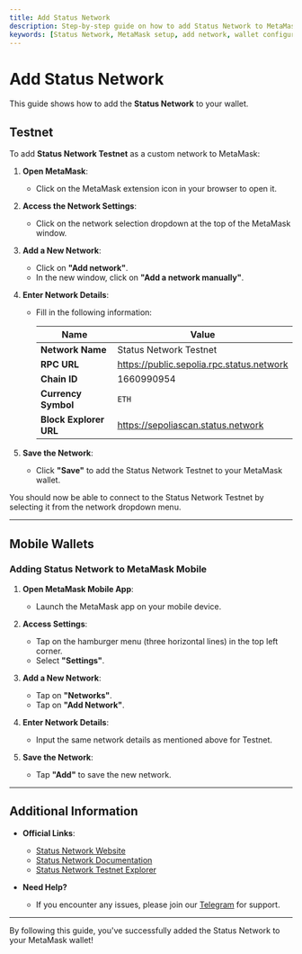 ```yaml
---
title: Add Status Network
description: Step-by-step guide on how to add Status Network to MetaMask and other wallets. Learn how to configure network settings for both desktop and mobile wallets.
keywords: [Status Network, MetaMask setup, add network, wallet configuration, RPC settings, Chain ID, blockchain network setup]
---
```


# Add Status Network

This guide shows how to add the **Status Network** to your wallet.

## Testnet

To add **Status Network Testnet** as a custom network to MetaMask:

1. **Open MetaMask**:

   - Click on the MetaMask extension icon in your browser to open it.

2. **Access the Network Settings**:

   - Click on the network selection dropdown at the top of the MetaMask window.

3. **Add a New Network**:

   - Click on **"Add network"**.
   - In the new window, click on **"Add a network manually"**.

4. **Enter Network Details**:

   - Fill in the following information:

     | Name             | Value                                    |
     |------------------|------------------------------------------|
     | **Network Name** | Status Network Testnet                   |
     | **RPC URL**      | https://public.sepolia.rpc.status.network |
     | **Chain ID**     | 1660990954                              |
     | **Currency Symbol** | `ETH`                                 |
     | **Block Explorer URL** | https://sepoliascan.status.network |

5. **Save the Network**:

   - Click **"Save"** to add the Status Network Testnet to your MetaMask wallet.

You should now be able to connect to the Status Network Testnet by selecting it from the network dropdown menu.

---

## Mobile Wallets

### Adding Status Network to MetaMask Mobile

1. **Open MetaMask Mobile App**:

   - Launch the MetaMask app on your mobile device.

2. **Access Settings**:

   - Tap on the hamburger menu (three horizontal lines) in the top left corner.
   - Select **"Settings"**.

3. **Add a New Network**:

   - Tap on **"Networks"**.
   - Tap on **"Add Network"**.

4. **Enter Network Details**:

   - Input the same network details as mentioned above for Testnet.

5. **Save the Network**:

   - Tap **"Add"** to save the new network.

---

## Additional Information

- **Official Links**:

  - [Status Network Website](https://status.network/)
  - [Status Network Documentation](https://docs.status.network/)
  - [Status Network Testnet Explorer](https://sepoliascan.status.network)

- **Need Help?**

  - If you encounter any issues, please join our [Telegram](https://t.me) for support.

---

By following this guide, you've successfully added the Status Network to your MetaMask wallet!